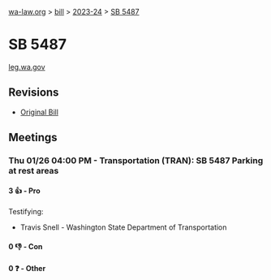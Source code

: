 [wa-law.org](/) > [bill](/bill/) > [2023-24](/bill/2023-24/) > [SB 5487](/bill/2023-24/sb/5487/)

# SB 5487
[leg.wa.gov](https://app.leg.wa.gov/billsummary?BillNumber=5487&Year=2023&Initiative=false)

## Revisions
* [Original Bill](1/)

## Meetings
### Thu 01/26 04:00 PM - Transportation (TRAN): SB 5487 Parking at rest areas
#### 3 👍 - Pro
Testifying:
* Travis Snell - Washington State Department of Transportation

#### 0 👎 - Con

#### 0 ❓ - Other
